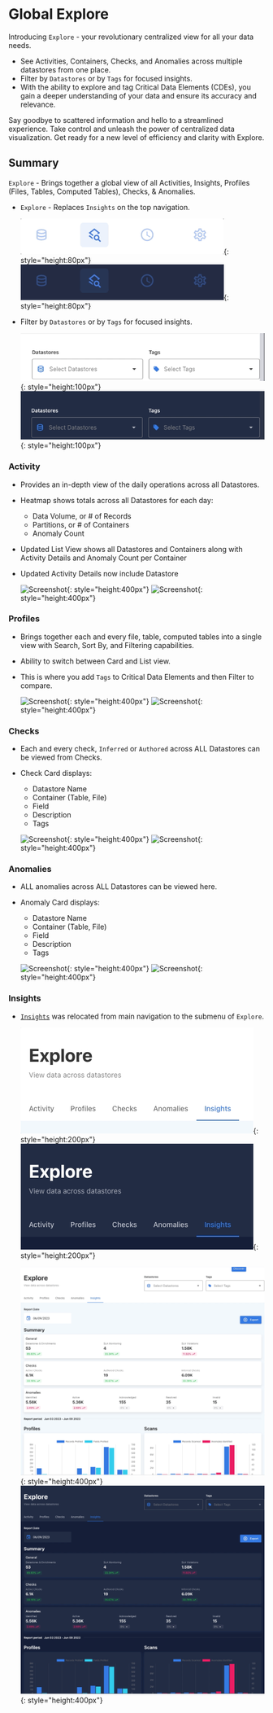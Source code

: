 # Global Explore

Introducing `Explore` - your revolutionary centralized view for all your data needs. 

- See Activities, Containers, Checks, and Anomalies across multiple datastores from one place.
- Filter by `Datastores` or by `Tags` for focused insights.
- With the ability to explore and tag Critical Data Elements (CDEs), you gain a deeper understanding of your data and ensure its accuracy and relevance.

Say goodbye to scattered information and hello to a streamlined experience. Take control and unleash the power of centralized data visualization. Get ready for a new level of efficiency and clarity with Explore.

## Summary

`Explore` - Brings together a global view of all Activities, Insights, Profiles (Files, Tables, Computed Tables), Checks, & Anomalies.

- `Explore` - Replaces `Insights` on the top navigation.

    ![Screenshot](../assets/insights/explore-light.png#only-light){: style="height:80px"}
    ![Screenshot](../assets/insights/explore-dark.png#only-dark){: style="height:80px"}

- Filter by `Datastores` or by `Tags` for focused insights.

    ![Screenshot](../assets/explore/explore-datastores-tags-light.png#only-light){: style="height:100px"}
    ![Screenshot](../assets/explore/explore-datastores-tags-dark.png#only-dark){: style="height:100px"}

### Activity

 - Provides an in-depth view of the daily operations across all Datastores.
 - Heatmap shows totals across all Datastores for  each day:
    - Data Volume, or # of Records
    - Partitions, or # of Containers
    - Anomaly Count
 - Updated List View shows all Datastores and Containers along with Activity Details and Anomaly Count per Container
 - Updated Activity Details now include Datastore

     ![Screenshot](../assets/explore/global-activities-light.gif#only-light){: style="height:400px"}
    ![Screenshot](../assets/explore/global-activities-dark.gif#only-dark){: style="height:400px"}

    
### Profiles

 - Brings together each and every file, table, computed tables into a single view with Search, Sort By, and Filtering capabilities.
 - Ability to switch between Card and List view.
 - This is where you add `Tags` to Critical Data Elements and then Filter to compare.



     ![Screenshot](../assets/explore/global-profiles-light.gif#only-light){: style="height:400px"}
    ![Screenshot](../assets/explore/global-profiles-dark.gif#only-dark){: style="height:400px"}

### Checks

 - Each and every check, `Inferred` or `Authored` across ALL Datastores can be viewed from Checks. 
 - Check Card displays:
    - Datastore Name
    - Container (Table, File)
    - Field
    - Description
    - Tags

     ![Screenshot](../assets/explore/global-checks-light.gif#only-light){: style="height:400px"}
    ![Screenshot](../assets/explore/global-checks-dark.gif#only-dark){: style="height:400px"}

### Anomalies

 - ALL anomalies across ALL Datastores can be viewed here. 
 - Anomaly Card displays:
    - Datastore Name
    - Container (Table, File)
    - Field
    - Description
    - Tags

     ![Screenshot](../assets/explore/global-anomalies-light.gif#only-light){: style="height:400px"}
    ![Screenshot](../assets/explore/global-anomalies-dark.gif#only-dark){: style="height:400px"}

### Insights

 - [`Insights`](/userguide/insights/global-insights/) was relocated from main navigation to the submenu of `Explore`. 
    
    ![Screenshot](../assets/explore/explore-insights-submenu-light.png#only-light){: style="height:200px"}
    ![Screenshot](../assets/explore/explore-insights-submenu-dark.png#only-dark){: style="height:200px"}

    ![Screenshot](../assets/explore/global-insights-light.gif#only-light){: style="height:400px"}
    ![Screenshot](../assets/explore/global-insights-dark.gif#only-dark){: style="height:400px"}